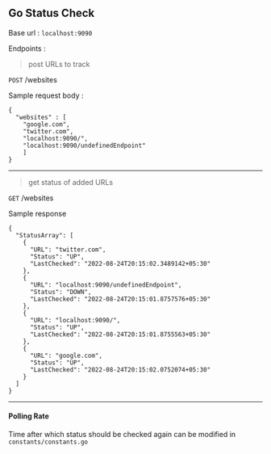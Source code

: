 ## Go Status Check

Base url : `localhost:9090`

Endpoints : 

> post URLs to track
>
`POST` /websites 

Sample request body :

```
{
  "websites" : [
    "google.com",
    "twitter.com",
    "localhost:9090/",
    "localhost:9090/undefinedEndpoint"
    ]
}
```
---
> get status of added URLs
>
`GET` /websites 

Sample response

```
{
  "StatusArray": [
    {
      "URL": "twitter.com",
      "Status": "UP",
      "LastChecked": "2022-08-24T20:15:02.3489142+05:30"
    },
    {
      "URL": "localhost:9090/undefinedEndpoint",
      "Status": "DOWN",
      "LastChecked": "2022-08-24T20:15:01.8757576+05:30"
    },
    {
      "URL": "localhost:9090/",
      "Status": "UP",
      "LastChecked": "2022-08-24T20:15:01.8755563+05:30"
    },
    {
      "URL": "google.com",
      "Status": "UP",
      "LastChecked": "2022-08-24T20:15:02.0752074+05:30"
    }
  ]
}
```
---
#### Polling Rate

Time after which status should be checked again can be modified in `constants/constants.go`